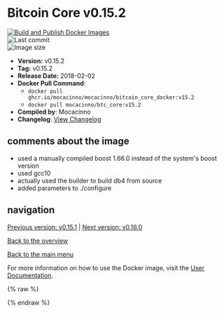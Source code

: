 # Bitcoin Core v0.15.2

[![Build and Publish Docker Images](https://github.com/mocacinno/bitcoin_core_docker/actions/workflows/build-and-publish.yml/badge.svg?branch=v15.2)](https://github.com/mocacinno/bitcoin_core_docker/actions/workflows/build-and-publish.yml)  
![Last commit](https://badgen.net/github/last-commit/mocacinno/bitcoin_core_docker/v15.2)  
![Image size](https://badgen.net/docker/size/mocacinno/btc_core/v15.2?color=green)  

- **Version:** v0.15.2
- **Tag:** v0.15.2
- **Release Date:** 2018-02-02
- **Docker Pull Command**:
  - `docker pull ghcr.io/mocacinno/mocacinno/bitcoin_core_docker:v15.2`
  - `docker pull mocacinno/btc_core:v15.2`
- **Compiled by**: Mocacinno
- **Changelog**: [View Changelog](https://github.com/bitcoin/bitcoin/blob/v0.15.2/doc/release-notes.md)

## comments about the image

- used a manually compiled boost 1.66.0 instead of the system's boost version
- used gcc10
- actually used the builder to build db4 from source
- added parameters to ./configure

## navigation

[Previous version: v0.15.1](./v15.1.md) | [Next version: v0.16.0](./v16.0.md)

[Back to the overview](./Readme.md)

[Back to the main menu](../Readme.md)

For more information on how to use the Docker image, visit the [User Documentation](../userdocs/Readme.md).

<!-- Google tag (gtag.js) -->
{% raw %}
<script async src="https://www.googletagmanager.com/gtag/js?id=G-BPC6NC6FF9"></script>
<script>
  window.dataLayer = window.dataLayer || [];
  function gtag(){dataLayer.push(arguments);}
  gtag('js', new Date());
  gtag('config', 'G-BPC6NC6FF9');
</script>
{% endraw %}
